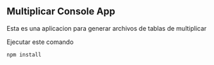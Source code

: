 

## Multiplicar Console App

Esta es una aplicacion  para generar archivos de tablas 
de multiplicar 

Ejecutar este comando 

```
npm install
```